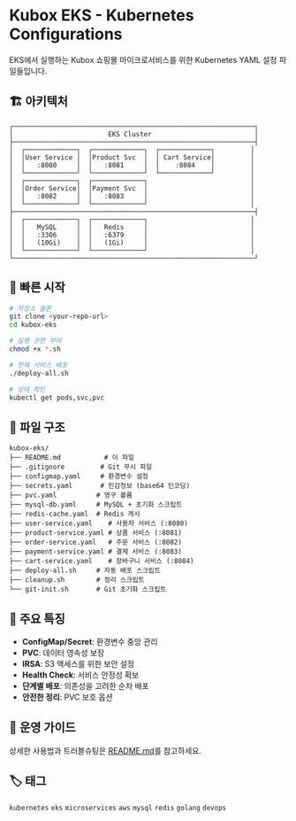 # Kubox EKS - Kubernetes Configurations

EKS에서 실행하는 Kubox 쇼핑몰 마이크로서비스를 위한 Kubernetes YAML 설정 파일들입니다.

## 🏗️ 아키텍처

```
┌─────────────────────────────────────────────────────────────┐
│                        EKS Cluster                          │
├─────────────────────────────────────────────────────────────┤
│  ┌─────────────┐  ┌─────────────┐  ┌─────────────┐         │
│  │User Service │  │Product Svc  │  │ Cart Service│         │
│  │   :8080     │  │   :8081     │  │    :8084    │         │
│  └─────────────┘  └─────────────┘  └─────────────┘         │
│  ┌─────────────┐  ┌─────────────┐                          │
│  │Order Service│  │Payment Svc  │                          │
│  │   :8082     │  │   :8083     │                          │
│  └─────────────┘  └─────────────┘                          │
├─────────────────────────────────────────────────────────────┤
│  ┌─────────────┐  ┌─────────────┐                          │
│  │   MySQL     │  │   Redis     │                          │
│  │   :3306     │  │   :6379     │                          │
│  │   (10Gi)    │  │   (1Gi)     │                          │
│  └─────────────┘  └─────────────┘                          │
└─────────────────────────────────────────────────────────────┘
```

## 🚀 빠른 시작

```bash
# 저장소 클론
git clone <your-repo-url>
cd kubox-eks

# 실행 권한 부여
chmod +x *.sh

# 전체 서비스 배포
./deploy-all.sh

# 상태 확인
kubectl get pods,svc,pvc
```

## 📁 파일 구조

```
kubox-eks/
├── README.md           # 이 파일
├── .gitignore         # Git 무시 파일
├── configmap.yaml     # 환경변수 설정
├── secrets.yaml       # 민감정보 (base64 인코딩)
├── pvc.yaml          # 영구 볼륨
├── mysql-db.yaml     # MySQL + 초기화 스크립트
├── redis-cache.yaml  # Redis 캐시
├── user-service.yaml    # 사용자 서비스 (:8080)
├── product-service.yaml # 상품 서비스 (:8081)
├── order-service.yaml   # 주문 서비스 (:8082)
├── payment-service.yaml # 결제 서비스 (:8083)
├── cart-service.yaml    # 장바구니 서비스 (:8084)
├── deploy-all.sh     # 자동 배포 스크립트
├── cleanup.sh        # 정리 스크립트
└── git-init.sh       # Git 초기화 스크립트
```

## 🔧 주요 특징

- **ConfigMap/Secret**: 환경변수 중앙 관리
- **PVC**: 데이터 영속성 보장 
- **IRSA**: S3 액세스를 위한 보안 설정
- **Health Check**: 서비스 안정성 확보
- **단계별 배포**: 의존성을 고려한 순차 배포
- **안전한 정리**: PVC 보호 옵션

## 🎯 운영 가이드

상세한 사용법과 트러블슈팅은 [README.md](README.md)를 참고하세요.

## 🏷️ 태그

`kubernetes` `eks` `microservices` `aws` `mysql` `redis` `golang` `devops`
